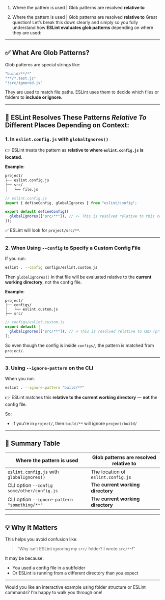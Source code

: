 1. Where the pattern is used                    | Glob patterns are resolved **relative to**

1. Where the pattern is used                    | Glob patterns are resolved **relative to**
Great question! Let’s break this down clearly and simply so you fully understand how **ESLint evaluates glob patterns** depending on where they are used:

---

## ✅ What Are Glob Patterns?

Glob patterns are special strings like:

```bash
"build/**/*"
"**/*.test.js"
"!src/ignored.js"
```

They are used to match file paths. ESLint uses them to decide which files or folders to **include or ignore**.

---

## 📍 ESLint Resolves These Patterns *Relative To* Different Places Depending on Context:

### 1. **In `eslint.config.js` with `globalIgnores()`**

👉 ESLint treats the pattern as **relative to where `eslint.config.js` is located**.

**Example:**

```bash
project/
├── eslint.config.js
├── src/
│   └── file.js
```

```js
// eslint.config.js
import { defineConfig, globalIgnores } from "eslint/config";

export default defineConfig([
  globalIgnores(["src/**"]), // <- This is resolved relative to this config file
]);
```

✅ ESLint will look for `project/src/**`.

---

### 2. **When Using `--config` to Specify a Custom Config File**

If you run:

```bash
eslint . --config configs/eslint.custom.js
```

Then `globalIgnores()` in that file will be evaluated relative to the **current working directory**, not the config file.

**Example:**

```
project/
├── configs/
│   └── eslint.custom.js
├── src/
```

```js
// configs/eslint.custom.js
export default [
  globalIgnores(["src/**"]), // 🔥 This is resolved relative to CWD (probably the project root)
];
```

So even though the config is inside `configs/`, the pattern is matched from `project/`.

---

### 3. **Using `--ignore-pattern` on the CLI**

When you run:

```bash
eslint . --ignore-pattern "build/**"
```

👉 ESLint matches this **relative to the current working directory** — **not** the config file.

So:

* If you're in `project/`, then `build/**` will ignore `project/build/`

---

## 📌 Summary Table

| Where the pattern is used                    | Glob patterns are resolved **relative to** |
| -------------------------------------------- | ------------------------------------------ |
| `eslint.config.js` with `globalIgnores()`    | The location of `eslint.config.js`         |
| CLI option `--config some/other/config.js`   | The **current working directory**          |
| CLI option `--ignore-pattern "something/**"` | The **current working directory**          |

---

## 💡 Why It Matters

This helps you avoid confusion like:

> “Why isn’t ESLint ignoring my `src/` folder? I wrote `src/**`!”

It may be because:

* You used a config file in a subfolder
* Or ESLint is running from a different directory than you expect

---

Would you like an interactive example using folder structure or ESLint commands? I'm happy to walk you through one!
